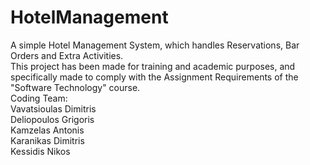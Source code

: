 # HotelManagement
A simple Hotel Management System, which handles Reservations, Bar Orders and Extra Activities.  
This project has been made for training and academic purposes, and specifically made  to comply with the Assignment Requirements of the "Software Technology" course.  
Coding Team:  
Vavatsioulas Dimitris  
Deliopoulos Grigoris  
Kamzelas Antonis  
Karanikas Dimitris  
Kessidis Nikos  
